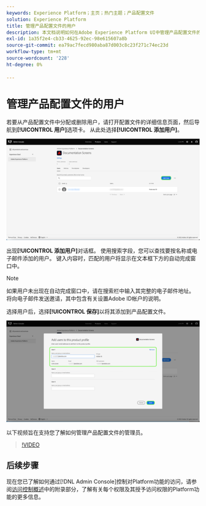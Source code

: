 ```yaml
---
keywords: Experience Platform；主页；热门主题；产品配置文件
solution: Experience Platform
title: 管理产品配置文件的用户
description: 本文档说明如何在Adobe Experience Platform UI中管理产品配置文件的用户。
exl-id: 1a35f2e4-cb33-4625-92ec-98e615607a8b
source-git-commit: ea79ac7fecd980aba87d003c8c23f271c74ec23d
workflow-type: tm+mt
source-wordcount: '228'
ht-degree: 0%

---
```


# 管理产品配置文件的用户

若要从产品配置文件中分配或删除用户，请打开配置文件的详细信息页面，然后导航到&#x200B;**[!UICONTROL 用户]**&#x200B;选项卡。 从此处选择&#x200B;**[!UICONTROL 添加用户]**。

![产品配置文件详细信息页面显示[!UICONTROL 用户]选项卡中列出的用户。](../images/add-user.png)

出现&#x200B;**[!UICONTROL 添加用户]**&#x200B;对话框。 使用搜索字段，您可以查找要按名称或电子邮件添加的用户。 键入内容时，匹配的用户将显示在文本框下方的自动完成窗口中。

>[!NOTE]
>
>如果用户未出现在自动完成窗口中，请在搜索栏中输入其完整的电子邮件地址。 将向电子邮件发送邀请，其中包含有关设置Adobe ID帐户的说明。

选择用户后，选择&#x200B;**[!UICONTROL 保存]**&#x200B;以将其添加到产品配置文件。

![将用户添加到产品配置文件页面，突出显示用户详细信息。](../images/save-user.png)

以下视频旨在支持您了解如何管理产品配置文件的管理员。

>[!VIDEO](https://video.tv.adobe.com/v/333860/?learn=on)

## 后续步骤

现在您已了解如何通过[!DNL Admin Console]控制对Platform功能的访问，请参阅[访问控制概述](../home.md)中的附录部分，了解有关每个权限及其授予访问权限的Platform功能的更多信息。
